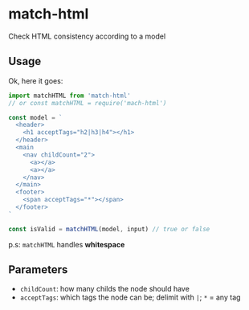 # match-html
Check HTML consistency according to a model

## Usage
Ok,  here it goes:

```js
import matchHTML from 'match-html'
// or const matchHTML = require('mach-html')

const model = `
  <header>
    <h1 acceptTags="h2|h3|h4"></h1>
  </header>
  <main 
    <nav childCount="2"> 
      <a></a>
      <a></a>
    </nav>
  </main>
  <footer>
    <span acceptTags="*"></span>
  </footer>
`

const isValid = matchHTML(model, input) // true or false
```

p.s: `matchHTML` handles **whitespace**

## Parameters
* `childCount`: how many childs the node should have
* `acceptTags`: which tags the node can be; delimit with `|`; `*` = any tag
